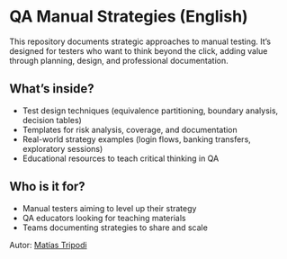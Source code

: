 
# QA Manual Strategies (English)

This repository documents strategic approaches to manual testing. It’s designed for testers who want to think beyond the click, adding value through planning, design, and professional documentation.

## What’s inside?

- Test design techniques (equivalence partitioning, boundary analysis, decision tables)
- Templates for risk analysis, coverage, and documentation
- Real-world strategy examples (login flows, banking transfers, exploratory sessions)
- Educational resources to teach critical thinking in QA

## Who is it for?

- Manual testers aiming to level up their strategy
- QA educators looking for teaching materials
- Teams documenting strategies to share and scale

Autor: [Matías Tripodi](https://www.linkedin.com/in/matias-tripodi-139925a0/)
